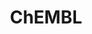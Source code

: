 ---
layout: default
bigquery: https://console.cloud.google.com/bigquery?p=patents-public-data&d=ebi_chembl&page=dataset
citation: '"The ChEMBL database in 2017." Anna Gaulton, Anne Hersey, Michał Nowotka,
  A Patrícia Bento, Jon Chambers, David Mendez, Prudence Mutowo, Francis Atkinson,
  Louisa J Bellis, Elena Cibrián-Uhalte, Mark Davies, Nathan Dedman, Anneli Karlsson,
  María Paula Magariños, John P Overington, George Papadatos, Ines Smit, Andrew R
  Leach Nucleic acids Research (2017) 45 (Database Issue), D945-D954'
contributors: European Bioinformatics Institute
cost: None
description: ChEMBL Data is a manually curated database of small molecules used in
  drug discovery, including information about existing patented drugs.
documentation: 'schema: https://www.ebi.ac.uk/chembl/db_schema


  '
last_edit: Mon, 04 Apr 2022 19:07:30 GMT
location: https://console.cloud.google.com/marketplace/product/google_patents_public_datasets/chembl
maintained_by: EMBL-EBI, an outstation of European Molecular Biology Laboratory
related_publications: '

  ChEMBL: towards direct deposition of bioassay data.


  Mendez D, Gaulton A, Bento AP, Chambers J, De Veij M, Félix E, Magariños MP, Mosquera
  JF, Mutowo P, Nowotka M, Gordillo-Marañón M, Hunter F, Junco L, Mugumbate G, Rodriguez-Lopez
  M, Atkinson F, Bosc N, Radoux CJ, Segura-Cabrera A, Hersey A, Leach AR.


  — Nucleic Acids Res. 2019; 47(D1):D930-D940. doi: 10.1093/nar/gky1075

  '
schema_fields: '[''co_stem_id'', ''issue'', ''molecular_mechanism'', ''approval_date'',
  ''cell_source_organism'', ''doc_type'', ''activity_comment'', ''pchembl_value'',
  ''targrel_id'', ''assay_cell_type'', ''alert_id'', ''mec_id'', ''relationship_desc'',
  ''nda_type'', ''ref_type'', ''record_id'', ''dosed_ingredient'', ''l6'', ''ddd_value'',
  ''patent_use_code'', ''site_name'', ''irac_code'', ''black_box_warning'', ''assay_strain'',
  ''alert_set_id'', ''activity_id'', ''first_page'', ''direct_interaction'', ''tbl'',
  ''job_id'', ''oc_id'', ''disease_efficacy'', ''organism'', ''level2_description'',
  ''selectivity_comment'', ''warning_description'', ''withdrawn_reason'', ''target_desc'',
  ''cx_logd'', ''cx_logp'', ''max_phase'', ''acd_most_bpka'', ''molregno'', ''metabolite_record_id'',
  ''drugind_id'', ''mw_monoisotopic'', ''domain_id'', ''full_molformula'', ''tissue_id'',
  ''qed_weighted'', ''warnref_id'', ''full_mwt'', ''site_id'', ''biocomp_id'', ''mol_atc_id'',
  ''stem'', ''target_type'', ''country'', ''src_compound_id'', ''abstract'', ''standard_inchi'',
  ''usan_year'', ''target_mapping'', ''frac_class_id'', ''who_name'', ''warning_id'',
  ''confidence_score'', ''set_name'', ''ddd_admr'', ''status'', ''ro3_pass'', ''num_lipinski_ro5_violations'',
  ''canonical_smiles'', ''cell_id'', ''assay_tissue'', ''targcomp_id'', ''structure_type'',
  ''comments'', ''chebi_par_id'', ''aromatic_rings'', ''met_id'', ''delist_flag'',
  ''volume'', ''num_alerts'', ''assay_organism'', ''ridx'', ''ddd_id'', ''bao_endpoint'',
  ''rgid'', ''published_value'', ''withdrawn_class'', ''smarts'', ''level1_description'',
  ''publication_number'', ''num_ro5_violations'', ''patent_expire_date'', ''predbind_id'',
  ''domain_description'', ''active_ingredient'', ''curation_comment'', ''hrac_class_id'',
  ''assay_type'', ''natural_product'', ''src_description'', ''atc_code'', ''l5'',
  ''standard_type'', ''research_stem'', ''usan_stem'', ''confidence'', ''availability_type'',
  ''src_short_name'', ''heavy_atoms'', ''trade_name'', ''tid'', ''annotation'', ''isoform'',
  ''actsm_id'', ''curated_by'', ''mesh_id'', ''therapeutic_flag'', ''assay_id'', ''downgraded'',
  ''caloha_id'', ''standard_value'', ''parent_go_id'', ''db_source'', ''acd_most_apka'',
  ''molsyn_id'', ''cellosaurus_id'', ''value'', ''domain_type'', ''efo_term'', ''dosage_form'',
  ''previous_company'', ''as_id'', ''assay_class_id'', ''variant_id'', ''parent_type'',
  ''topical'', ''compound_name'', ''met_comment'', ''ingredient'', ''rtb'', ''level3'',
  ''relationship'', ''drug_product_flag'', ''ad_type'', ''aidx'', ''stem_class'',
  ''ddd_comment'', ''result_flag'', ''cell_source_tax_id'', ''hbd_lipinski'', ''potential_duplicate'',
  ''hrac_code'', ''major_class'', ''start_position'', ''creation_date'', ''chembl_id'',
  ''mc_target_name'', ''pathway_key'', ''binding_site_comment'', ''mol_frac_id'',
  ''uo_units'', ''last_page'', ''activity_count'', ''ref_id'', ''strength'', ''indication_class'',
  ''mol_hrac_id'', ''innovator_company'', ''mc_organism'', ''l3'', ''sequence'', ''last_active'',
  ''hba_lipinski'', ''toid'', ''product_id'', ''parent_id'', ''route'', ''warning_country'',
  ''l8'', ''standard_upper_value'', ''drug_substance_flag'', ''molecular_species'',
  ''assay_test_type'', ''class_type'', ''first_approval'', ''published_relation'',
  ''ref_url'', ''std_act_id'', ''sei'', ''site_residues'', ''bao_id'', ''standard_text_value'',
  ''class_level'', ''parenteral'', ''usan_stem_definition'', ''cl_lincs_id'', ''irac_class_id'',
  ''cell_source_tissue'', ''year'', ''formulation_id'', ''compsyn_id'', ''qudt_units'',
  ''mw_freebase'', ''standard_relation'', ''accession'', ''assay_desc'', ''lle'',
  ''mc_tax_id'', ''upper_value'', ''published_type'', ''standard_inchi_key'', ''l7'',
  ''type'', ''protein_class_synonym'', ''level4'', ''log_id'', ''withdrawn_flag'',
  ''uberon_id'', ''polymer_flag'', ''label'', ''enzyme_name'', ''metref_id'', ''component_synonym'',
  ''bto_id'', ''cidx'', ''level5'', ''short_name'', ''action_type'', ''source'', ''related_tid'',
  ''text_value'', ''tax_id'', ''warning_class'', ''patent_id'', ''doc_id'', ''efo_id'',
  ''assay_tax_id'', ''protein_class_desc'', ''journal'', ''first_in_class'', ''mesh_heading'',
  ''psa'', ''applicant_full_name'', ''idx'', ''mecref_id'', ''authors'', ''relation'',
  ''molecule_type'', ''frac_code'', ''level2'', ''go_id'', ''active_molregno'', ''db_version'',
  ''prodrug'', ''pref_name'', ''end_position'', ''assay_source'', ''aspect'', ''pubmed_id'',
  ''mechanism_of_action'', ''data_validity_comment'', ''withdrawn_year'', ''entity_type'',
  ''molfile'', ''cx_most_apka'', ''protclasssyn_id'', ''doi'', ''updated_on'', ''smid'',
  ''l4'', ''helm_notation'', ''parameter_value'', ''updated_by'', ''sitecomp_id'',
  ''species_group_flag'', ''syn_type'', ''usan_stem_id'', ''source_domain_id'', ''cell_ontology_id'',
  ''name'', ''alogp'', ''homologue'', ''level3_description'', ''prediction_method'',
  ''src_id'', ''ap_id'', ''normal_range_max'', ''component_type'', ''cell_name'',
  ''path'', ''acd_logp'', ''level1'', ''assay_param_id'', ''component_id'', ''inorganic_flag'',
  ''ddd_units'', ''mutation'', ''priority'', ''acd_logd'', ''standard_flag'', ''mc_target_type'',
  ''max_phase_for_ind'', ''orig_description'', ''parameter_type'', ''definition'',
  ''bei'', ''src_assay_id'', ''stat'', ''protein_class_id'', ''warning_type'', ''ass_cls_map_id'',
  ''description'', ''domain_name'', ''assay_category'', ''assay_subcellular_fraction'',
  ''patent_no'', ''l1'', ''mechanism_comment'', ''comp_go_id'', ''published_units'',
  ''normal_range_min'', ''usan_substem'', ''le'', ''who_extra'', ''title'', ''compound_key'',
  ''entity_id'', ''units'', ''pathway_id'', ''comp_class_id'', ''standard_units'',
  ''cx_most_bpka'', ''met_conversion'', ''prod_pat_id'', ''compd_id'', ''relationship_type'',
  ''subgroup'', ''drug_record_id'', ''res_stem_id'', ''tid_fixed'', ''version'', ''bao_format'',
  ''enzyme_tid'', ''warning_year'', ''mol_irac_id'', ''withdrawn_country'', ''alert_name'',
  ''hbd'', ''substrate_record_id'', ''clo_id'', ''submission_date'', ''synonyms'',
  ''l2'', ''level4_description'', ''chirality'', ''mc_target_accession'', ''company'',
  ''sequence_md5sum'', ''oral'', ''parent_molregno'', ''cpd_str_alert_id'', ''cell_description'',
  ''indref_id'', ''hba'']'
shortname: chembl
tags:
- biotechnology
- health
- chemical
- bioinformatics
- medical
terms_of_use: CC BY-SA 3.0
title: ChEMBL
uuid: e232a192-965c-4ec9-904c-155b6dfe56c5
---